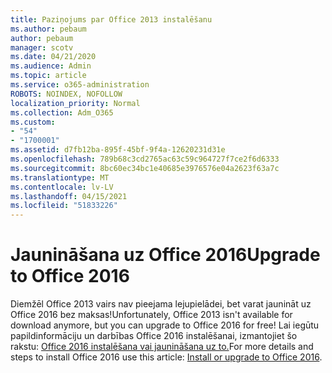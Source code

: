 ```yaml
---
title: Paziņojums par Office 2013 instalēšanu
ms.author: pebaum
author: pebaum
manager: scotv
ms.date: 04/21/2020
ms.audience: Admin
ms.topic: article
ms.service: o365-administration
ROBOTS: NOINDEX, NOFOLLOW
localization_priority: Normal
ms.collection: Adm_O365
ms.custom:
- "54"
- "1700001"
ms.assetid: d7fb12ba-895f-45bf-9f4a-12620231d31e
ms.openlocfilehash: 789b68c3cd2765ac63c59c964727f7ce2f6d6333
ms.sourcegitcommit: 8bc60ec34bc1e40685e3976576e04a2623f63a7c
ms.translationtype: MT
ms.contentlocale: lv-LV
ms.lasthandoff: 04/15/2021
ms.locfileid: "51833226"
---
```

# <a name="upgrade-to-office-2016"></a><span data-ttu-id="0ca6d-102">Jaunināšana uz Office 2016</span><span class="sxs-lookup"><span data-stu-id="0ca6d-102">Upgrade to Office 2016</span></span>

<span data-ttu-id="0ca6d-103">Diemžēl Office 2013 vairs nav pieejama lejupielādei, bet varat jaunināt uz Office 2016 bez maksas!</span><span class="sxs-lookup"><span data-stu-id="0ca6d-103">Unfortunately, Office 2013 isn't available for download anymore, but you can upgrade to Office 2016 for free!</span></span> <span data-ttu-id="0ca6d-104">Lai iegūtu papildinformāciju un darbības Office 2016 instalēšanai, izmantojiet šo rakstu: [Office 2016 instalēšana vai jaunināšana uz to.](https://support.office.com/article/Office-2013-is-no-longer-available-for-installation-with-an-Office-365-subscription-de68fd95-553a-4c38-b1b5-e4205b96fc75.aspx)</span><span class="sxs-lookup"><span data-stu-id="0ca6d-104">For more details and steps to install Office 2016 use this article: [Install or upgrade to Office 2016](https://support.office.com/article/Office-2013-is-no-longer-available-for-installation-with-an-Office-365-subscription-de68fd95-553a-4c38-b1b5-e4205b96fc75.aspx).</span></span>
  